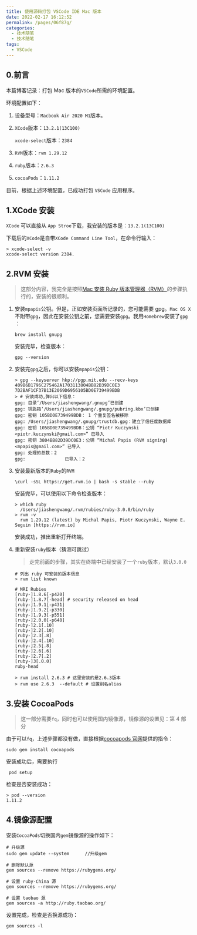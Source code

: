 ```yaml
---
title: 使用源码打包 VSCode IDE Mac 版本
date: 2022-02-17 16:12:52
permalink: /pages/06f87g/
categories:
  - 技术随笔
  - 技术随笔
tags:
  - VSCode
---
```


## 0.前言

本篇博客记录：打包 Mac 版本的`VSCode`所需的环境配置。

环境配置如下：

1. 设备型号：`Macbook Air 2020 M1`版本。

2. `XCode`版本：`13.2.1(13C100)`

   `xcode-select`版本：`2384`

3. `RVM`版本：`rvm 1.29.12`

4. `ruby`版本：`2.6.3`

5. `cocoaPods`：`1.11.2`

目前，根据上述环境配置，已成功打包 `VSCode` 应用程序。

## 1.XCode 安装

`XCode` 可以直接从 `App Stroe`下载，我安装的版本是：`13.2.1(13C100)`

下载后的`XCode`是自带`XCode Command Line Tool`，在命令行输入：

```shell
> xcode-select -v
xcode-select version 2384.
```

## 2.RVM 安装

> 这部分内容，我完全是按照[Mac 安装 Ruby 版本管理器（RVM）](https://www.jianshu.com/p/e36c0a1c6b49)的步骤执行的，安装的很顺利。

1. 安装`mpapis`公钥。但是，正如安装页面所记录的，您可能需要 gpg。`Mac OS X`不附带`gpg`，因此在安装公钥之前，您需要安装`gpg`。我用`Homebrew`安装了`gpg` ：

   ```shell
   brew install gnupg
   ```

   安装完毕，检查版本：

   ```shell
   gpg --version
   ```

2. 安装完`gpg`之后，你可以安装`mpapis`公钥：

   ```shell
   > gpg --keyserver hkp://pgp.mit.edu --recv-keys 409B6B1796C275462A1703113804BB82D39DC0E3 7D2BAF1CF37B13E2069D6956105BD0E739499BDB
   > # 安装成功,弹出以下信息：
   gpg: 目录‘/Users/jiashengwang/.gnupg’已创建
   gpg: 钥匙箱‘/Users/jiashengwang/.gnupg/pubring.kbx’已创建
   gpg: 密钥 105BD0E739499BDB： 1 个重复签名被移除
   gpg: /Users/jiashengwang/.gnupg/trustdb.gpg：建立了信任度数据库
   gpg: 密钥 105BD0E739499BDB：公钥 “Piotr Kuczynski <piotr.kuczynski@gmail.com>” 已导入
   gpg: 密钥 3804BB82D39DC0E3：公钥 “Michal Papis (RVM signing) <mpapis@gmail.com>” 已导入
   gpg: 处理的总数：2
   gpg:               已导入：2
   ```

3. 安装最新版本的`Ruby`的`RVM`

   ```shell
   \curl -sSL https://get.rvm.io | bash -s stable --ruby
   ```

   安装完毕，可以使用以下命令检查版本：

   ```shell
   > which ruby
     /Users/jiashengwang/.rvm/rubies/ruby-3.0.0/bin/ruby
   > rvm -v
     rvm 1.29.12 (latest) by Michal Papis, Piotr Kuczynski, Wayne E. Seguin [https://rvm.io]
   ```

   安装成功，推出重新打开终端。

4. 重新安装`ruby`版本（猜测可跳过）

   > 走完前面的步骤，其实在终端中已经安装了一个`ruby`版本，默认`3.0.0`

   ```shell
   # 列出 ruby 可安装的版本信息
   > rvm list known

   # MRI Rubies
   [ruby-]1.8.6[-p420]
   [ruby-]1.8.7[-head] # security released on head
   [ruby-]1.9.1[-p431]
   [ruby-]1.9.2[-p330]
   [ruby-]1.9.3[-p551]
   [ruby-]2.0.0[-p648]
   [ruby-]2.1[.10]
   [ruby-]2.2[.10]
   [ruby-]2.3[.8]
   [ruby-]2.4[.10]
   [ruby-]2.5[.8]
   [ruby-]2.6[.6]
   [ruby-]2.7[.2]
   [ruby-]3[.0.0]
   ruby-head

   > rvm install 2.6.3 # 这里安装的是2.6.3版本
   > rvm use 2.6.3  --default # 设置别名alias
   ```

## 3.安装 CocoaPods

> 这一部分需要`fq`，同时也可以使用国内镜像源，镜像源的设置见：第 4 部分

由于可以`fq`，上述步骤都没有做，直接根据[cocoapods 官网](https://cocoapods.org/)提供的指令：

```shell
sudo gem install cocoapods
```

安装成功后，需要执行

```shell
 pod setup
```

检查是否安装成功：

```shell
> pod --version
1.11.2
```

## 4.镜像源配置

安装`CocoaPods`切换国内`gem`镜像源的操作如下：

```shell
# 升级源
sudo gem update --system      //升级gem

# 删除默认源
gem sources --remove https://rubygems.org/

# 设置 ruby-China 源
gem sources --remove https://rubygems.org/

# 设置 taobao 源
gem sources -a http://ruby.taobao.org/
```

设置完成，检查是否换源成功：

```shell
gem sources -l
```
